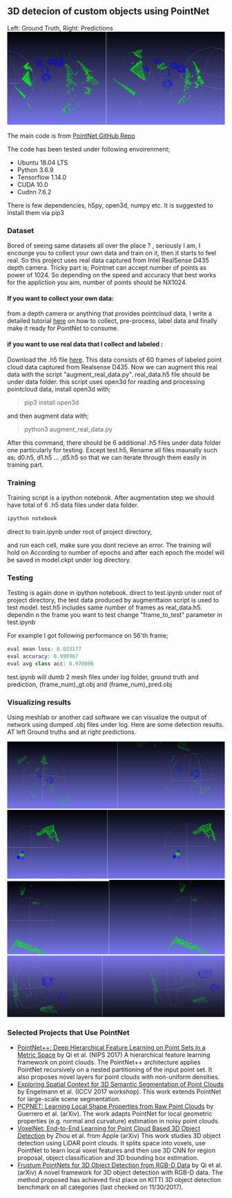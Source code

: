 ## 3D detecion of custom objects using PointNet
Left: Ground Truth, Right: Predictions
![.](log//teaser.png)



The main code is from <a href="https://github.com/charlesq34/pointnet" target="_blank">PointNet GitHub Repo<a>

The code has been tested under following envoirenment;
* Ubuntu 18.04 LTS
* Python 3.6.9
* Tensorflow 1.14.0
* CUDA 10.0
* Cudnn 7.6.2

There is few dependencies, h5py, open3d, numpy etc. It is suggested to install them via pip3

### Dataset

Bored of seeing same datasets all over the place ? , seriously I am, I encourge you to collect your own data and train on it,  then it starts to feel real. 
So this project uses real data captured from Intel RealSense D435 depth camera. 
Tricky part is; Pointnet can accept number of points as power of 1024. 
So depending on the speed and accuracy that best works for the appliction you aim, 
number of points should be NX1024.

#### If you want to collect your own data:
from a depth camera or anything that provides pointcloud data, I write a detailed tutorial [here](PREPARE_DATA.md) on how to collect, pre-process, label data and finally make it ready for PointNet to consume.

#### if you want to use real data that I collect and labeled :
Download the .h5 file [here](https://drive.google.com/open?id=10CUXVLeIvodVYnCgs1bf1cvz3h2xVdw2). This data consists of 60 frames of labeled point cloud data captured from Realsense D435. Now we can augment this real data with the script "augment_real_data.py".  real_data.h5 file should be under data folder.
this script uses open3d for reading and processing pointcloud data, 
install open3d with;
> pip3 install open3d

and then augment data with; 

> python3 augment_real_data.py

After this command, there should be 6 additional .h5 files under data folder one particularly for testing. Except test.h5, Rename all  files maunally such as; d0.h5, d1.h5 ... ,d5.h5 so that we can iterate through them easily in training part. 

### Training
Training script is a ipython notebook.
After augmentation step we should have total of 6 .h5 data files under data folder.

```cpp
ipython notebook 
```
direct to train.ipynb under root of project directory, 

and run each cell, make sure you dont recieve an error.
The training will hold on According to number of epochs and after each epoch the model will be saved in model.ckpt under log directory.

### Testing
Testing is again done in ipython notebook. direct to test.ipynb under root of project directory,
the test data produced by augmenttaion script is used to test model. test.h5 includes same number of frames as real_data.h5. dependin n the frame you want to test change "frame_to_test" parameter in test.ipynb

For example I got following performance on 56'th frame;
```cpp
eval mean loss: 0.023177
eval accuracy: 0.990967
eval avg class acc: 0.970006
```
test.ipynb will dumb 2 mesh files under log folder, ground truth and prediction, (frame_num)_gt.obj and (frame_num)_pred.obj
### Visualizing results
Using meshlab or another cad software we can visualize the output of network using dumped .obj files under log. Here are some detection results. 
AT left Ground truths and at right predictions.

![.](log//1.png)
![.](log//2.png)
![.](log//3.png)
![.](log//4.png)


### Selected Projects that Use PointNet

* <a href="http://stanford.edu/~rqi/pointnet2/" target="_blank">PointNet++: Deep Hierarchical Feature Learning on Point Sets in a Metric Space</a> by Qi et al. (NIPS 2017) A hierarchical feature learning framework on point clouds. The PointNet++ architecture applies PointNet recursively on a nested partitioning of the input point set. It also proposes novel layers for point clouds with non-uniform densities.
* <a href="http://openaccess.thecvf.com/content_ICCV_2017_workshops/papers/w13/Engelmann_Exploring_Spatial_Context_ICCV_2017_paper.pdf" target="_blank">Exploring Spatial Context for 3D Semantic Segmentation of Point Clouds</a> by Engelmann et al. (ICCV 2017 workshop). This work extends PointNet for large-scale scene segmentation.
* <a href="https://arxiv.org/abs/1710.04954" target="_blank">PCPNET: Learning Local Shape Properties from Raw Point Clouds</a> by Guerrero et al. (arXiv). The work adapts PointNet for local geometric properties (e.g. normal and curvature) estimation in noisy point clouds.
* <a href="https://arxiv.org/abs/1711.06396" target="_blank">VoxelNet: End-to-End Learning for Point Cloud Based 3D Object Detection</a> by Zhou et al. from Apple (arXiv) This work studies 3D object detection using LiDAR point clouds. It splits space into voxels, use PointNet to learn local voxel features and then use 3D CNN for region proposal, object classification and 3D bounding box estimation.
* <a href="https://arxiv.org/abs/1711.08488" target="_blank">Frustum PointNets for 3D Object Detection from RGB-D Data</a> by Qi et al. (arXiv) A novel framework for 3D object detection with RGB-D data. The method proposed has achieved first place on KITTI 3D object detection benchmark on all categories (last checked on 11/30/2017).



